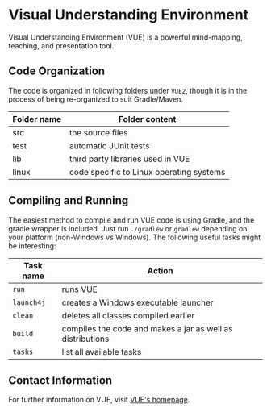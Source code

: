 # Visual Understanding Environment

Visual Understanding Environment (VUE) is a powerful mind-mapping, teaching, and presentation tool.

## Code Organization

The code is organized in following folders under `VUE2`,
though it is in the process of being re-organized to suit Gradle/Maven.

| Folder name | Folder content |
| ----------- | -------------- |
| src         | the source files |
| test        | automatic JUnit tests |
| lib         | third party libraries used in VUE |
| linux       | code specific to Linux operating systems |

## Compiling and Running

The easiest method to compile and run VUE code is using Gradle, and the gradle wrapper is included.
Just run `./gradlew` or `gradlew` depending on your platform (non-Windows vs Windows).
The following useful tasks might be interesting:

| Task name | Action |
| --------- | ------ |
| `run`     | runs VUE |
| `launch4j`| creates a Windows executable launcher |
| `clean`   | deletes all classes compiled earlier |
| `build`   | compiles the code and makes a jar as well as distributions |
| `tasks`   | list all available tasks |


## Contact Information
For further information on VUE, visit [VUE's homepage](http://vue.tufts.edu/).
